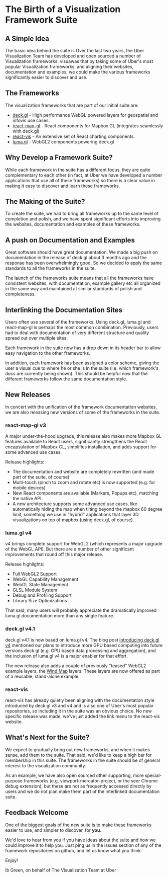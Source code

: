 # The Birth of a Visualization Framework Suite

## A Simple Idea

The basic idea behind the suite is Over the last two years, the Uber Visualization Team has developed and open sourced a number of Visualization frameworks. visuawas that by taking some of Uber's most popular Visualization frameworks, and aligning their websites, documentation and examples, we could make the various frameworks significantly easier to discover and use.


## The Frameworks

The visualization frameworks that are part of our initial suite are:

* [deck.gl](https://uber.github.io/deck.gl/) - High performance WebGL powered layers for geospatial and infovis use cases.
* [react-map-gl](https://uber.github.io/react-map-gl/) - React components for Mapbox GL (integrates seamlessly with deck.gl)
* [react-vis](https://uber.github.io/react-vis) - An extensive set of React charting components.
* [luma.gl](https://uber.github.io/luma.gl) - WebGL2 components powering deck.gl


## Why Develop a Framework Suite?

While each framework in the suite has a different focus, they are quite complementary to each other (in fact, at Uber we have developed a number applications that use all of these frameworks) so there is a clear value in making it easy to discover and learn these frameworks.


## The Making of the Suite?

To create the suite, we had to bring all frameworks up to the same level of completion and polish, and we have spent significant efforts into improving the websites, documentation and examples of these frameworks.


## A push on Documentation and Examples

Great software should have great documentation. We made a big push on documentation in the release of deck.gl about 3 months ago and the response has been overwhelmingly good. So we decided to apply the same standards to all the frameworks in the suite.

The launch of the frameworks suite means that all the frameworks have consistent websites, with documentation, example gallery etc all organized in the same way and maintained at similar standards of polish and completeness.


## Interlinking the Documentation Sites

Users often use several of the frameworks. Using deck.gl, luma.gl and react-map-gl is perhaps the most common combination. Previously, users had to deal with documentation of very different structure and quality spread out over multiple sites.

Each framework in the suite now has a drop down in its header bar to allow easy navigation to the other frameworks.

In addition, each framework has been assigned a color scheme, giving the user a visual cue to where he or she is in the suite (i.e. which framework's docs are currently being shown). This should be helpful now that the different frameworks follow the same documentation style.



## New Releases

In concert with the unification of the framework documentation websites, we are also releasing new versions of some of the frameworks in the suite.


### react-map-gl v3

A major under-the-hood upgrade, this release also makes more Mapbox GL features available to React users, significantly strengthens the React encapsulation of Mapbox GL, simplifies installation, and adds support for some advanced use cases.

Release highlights:
* The documentation and website are completely rewritten (and made part of the suite, of course)
* Multi-touch (pinch to zoom and rotate etc) is now supported (e.g. for mobile devices)
* New React components are available (Markers, Popups etc), matching the native API.
* A new architecture supports some advanced use cases, like automatically hiding the map when tilting beyond the mapbox 60 degree limit, something we use in "hybrid" applications that layer 3D visualizations on top of mapbox (using deck.gl, of course).


### luma.gl v4

v4 brings complete support for WebGL2 (which represents a major upgrade of the WebGL API). But there are a number of other significant improvements that round off this major release.

Release highlights:
* Full WebGL2 Support
* WebGL Capability Management
* WebGL State Management
* GLSL Module System
* Debug and Profiling Support
* Library Size Optimizations

That said, many users will probably appreciate the dramatically improved luma.gl documentation more than any single feature.


### deck.gl v4.1

deck.gl v4.1 is now based on luma.gl v4. The blog post [introducing deck.gl v4](http://uber.github.io/deck.gl/blog/2017/introducing-deckgl-v4) mentioned our plans to introduce more GPU based computing into future versions deck.gl (e.g. GPU based data processing and aggregation), and the inclusion of luma.gl v4 is a major enabler for that effort.

The new release also  adds a couple of previously "teased" WebGL2 example layers, the [Wind Map](http://uber.github.io/deck.gl/blog/2017/wind-map) layers. These layers are now offered as part of a reusable, stand-alone example.


### react-vis

react-vis has already quietly been aligning with the documentation style introduced by deck.gl v3 and v4 and is also one of Uber's most popular repositories, so including it in the suite was an obvious choice. No new specific release was made, we've just added the link menu to the react-vis website.


## What's Next for the Suite?

We expect to gradually bring out new frameworks, and when it makes sense, add them to the suite. That said, we'd like to keep a high bar for membership in this suite. The frameworks in the suite should be of general interest to the visualization community.

As an example, we have also open sourced other supporting, more special-purpose frameworks (e.g. viewport-mercator-project, or the seer Chrome debug extension), but these are not as frequently accessed directly by users and we do not plan make them part of the interlinked documentation suite.


## Feedback Welcome

One of the biggest goals of the new suite is to make these frameworks easier to use, and simpler to discover, for **you**.

We'd love to hear from you if you have ideas about the suite and how we could improve it to help you. Just ping us in the issues section of any of the framework repositories on github, and let us know what you think.

Enjoy!

Ib Green, on behalf of
The Visualization Team at Uber


